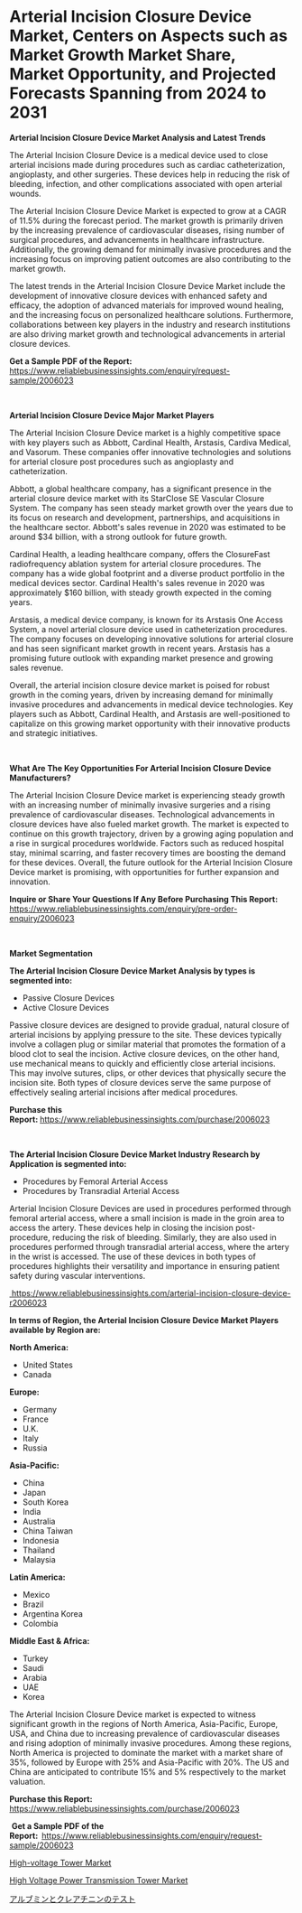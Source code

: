 <p><h1>Arterial Incision Closure Device Market, Centers on Aspects such as Market Growth Market Share, Market Opportunity, and Projected Forecasts Spanning from 2024 to 2031</h1></p><p><strong>Arterial Incision Closure Device Market Analysis and Latest Trends</strong></p>
<p><p>The Arterial Incision Closure Device is a medical device used to close arterial incisions made during procedures such as cardiac catheterization, angioplasty, and other surgeries. These devices help in reducing the risk of bleeding, infection, and other complications associated with open arterial wounds.</p><p>The Arterial Incision Closure Device Market is expected to grow at a CAGR of 11.5% during the forecast period. The market growth is primarily driven by the increasing prevalence of cardiovascular diseases, rising number of surgical procedures, and advancements in healthcare infrastructure. Additionally, the growing demand for minimally invasive procedures and the increasing focus on improving patient outcomes are also contributing to the market growth.</p><p>The latest trends in the Arterial Incision Closure Device Market include the development of innovative closure devices with enhanced safety and efficacy, the adoption of advanced materials for improved wound healing, and the increasing focus on personalized healthcare solutions. Furthermore, collaborations between key players in the industry and research institutions are also driving market growth and technological advancements in arterial closure devices.</p></p>
<p><strong>Get a Sample PDF of the Report:&nbsp;</strong> <a href="https://www.reliablebusinessinsights.com/enquiry/request-sample/2006023">https://www.reliablebusinessinsights.com/enquiry/request-sample/2006023</a></p>
<p>&nbsp;</p>
<p><strong>Arterial Incision Closure Device Major Market Players</strong></p>
<p><p>The Arterial Incision Closure Device market is a highly competitive space with key players such as Abbott, Cardinal Health, Arstasis, Cardiva Medical, and Vasorum. These companies offer innovative technologies and solutions for arterial closure post procedures such as angioplasty and catheterization.</p><p>Abbott, a global healthcare company, has a significant presence in the arterial closure device market with its StarClose SE Vascular Closure System. The company has seen steady market growth over the years due to its focus on research and development, partnerships, and acquisitions in the healthcare sector. Abbott's sales revenue in 2020 was estimated to be around $34 billion, with a strong outlook for future growth.</p><p>Cardinal Health, a leading healthcare company, offers the ClosureFast radiofrequency ablation system for arterial closure procedures. The company has a wide global footprint and a diverse product portfolio in the medical devices sector. Cardinal Health's sales revenue in 2020 was approximately $160 billion, with steady growth expected in the coming years.</p><p>Arstasis, a medical device company, is known for its Arstasis One Access System, a novel arterial closure device used in catheterization procedures. The company focuses on developing innovative solutions for arterial closure and has seen significant market growth in recent years. Arstasis has a promising future outlook with expanding market presence and growing sales revenue.</p><p>Overall, the arterial incision closure device market is poised for robust growth in the coming years, driven by increasing demand for minimally invasive procedures and advancements in medical device technologies. Key players such as Abbott, Cardinal Health, and Arstasis are well-positioned to capitalize on this growing market opportunity with their innovative products and strategic initiatives.</p></p>
<p>&nbsp;</p>
<p><strong>What Are The Key Opportunities For Arterial Incision Closure Device Manufacturers?</strong></p>
<p><p>The Arterial Incision Closure Device market is experiencing steady growth with an increasing number of minimally invasive surgeries and a rising prevalence of cardiovascular diseases. Technological advancements in closure devices have also fueled market growth. The market is expected to continue on this growth trajectory, driven by a growing aging population and a rise in surgical procedures worldwide. Factors such as reduced hospital stay, minimal scarring, and faster recovery times are boosting the demand for these devices. Overall, the future outlook for the Arterial Incision Closure Device market is promising, with opportunities for further expansion and innovation.</p></p>
<p><strong>Inquire or Share Your Questions If Any Before Purchasing This Report:</strong> <a href="https://www.reliablebusinessinsights.com/enquiry/pre-order-enquiry/2006023">https://www.reliablebusinessinsights.com/enquiry/pre-order-enquiry/2006023</a></p>
<p>&nbsp;</p>
<p><strong>Market Segmentation</strong></p>
<p><strong>The Arterial Incision Closure Device Market Analysis by types is segmented into:</strong></p>
<p><ul><li>Passive Closure Devices</li><li>Active Closure Devices</li></ul></p>
<p><p>Passive closure devices are designed to provide gradual, natural closure of arterial incisions by applying pressure to the site. These devices typically involve a collagen plug or similar material that promotes the formation of a blood clot to seal the incision. Active closure devices, on the other hand, use mechanical means to quickly and efficiently close arterial incisions. This may involve sutures, clips, or other devices that physically secure the incision site. Both types of closure devices serve the same purpose of effectively sealing arterial incisions after medical procedures.</p></p>
<p><strong>Purchase this Report:&nbsp;</strong><a href="https://www.reliablebusinessinsights.com/purchase/2006023">https://www.reliablebusinessinsights.com/purchase/2006023</a></p>
<p>&nbsp;</p>
<p><strong>The Arterial Incision Closure Device Market Industry Research by Application is segmented into:</strong></p>
<p><ul><li>Procedures by Femoral Arterial Access</li><li>Procedures by Transradial Arterial Access</li></ul></p>
<p><p>Arterial Incision Closure Devices are used in procedures performed through femoral arterial access, where a small incision is made in the groin area to access the artery. These devices help in closing the incision post-procedure, reducing the risk of bleeding. Similarly, they are also used in procedures performed through transradial arterial access, where the artery in the wrist is accessed. The use of these devices in both types of procedures highlights their versatility and importance in ensuring patient safety during vascular interventions.</p></p>
<p><a href="https://www.reliablebusinessinsights.com/arterial-incision-closure-device-r2006023">&nbsp;https://www.reliablebusinessinsights.com/arterial-incision-closure-device-r2006023</a></p>
<p><strong>In terms of Region, the Arterial Incision Closure Device Market Players available by Region are:</strong></p>
<p>
    <p> <strong> North America: </strong>
        <ul>
            <li>United States</li>
            <li>Canada</li>
        </ul>
        </p> 
    <p> <strong> Europe: </strong>
        <ul>
            <li>Germany</li>
            <li>France</li>
            <li>U.K.</li>
            <li>Italy</li>
            <li>Russia</li>
        </ul>
        </p> 
    <p> <strong> Asia-Pacific: </strong>
        <ul>
            <li>China</li>
            <li>Japan</li>
            <li>South Korea</li>
            <li>India</li>
            <li>Australia</li>
            <li>China Taiwan</li>
            <li>Indonesia</li>
            <li>Thailand</li>
            <li>Malaysia</li>
        </ul>
        </p> 
    <p> <strong> Latin America: </strong>
        <ul>
            <li>Mexico</li>
            <li>Brazil</li>
            <li>Argentina Korea</li>
            <li>Colombia</li>
        </ul>
        </p> 
    <p> <strong> Middle East & Africa: </strong>
        <ul>
            <li>Turkey</li>
            <li>Saudi</li>
            <li>Arabia</li>
            <li>UAE</li>
            <li>Korea</li>
        </ul>
    </p>
    </p>
<p><p>The Arterial Incision Closure Device market is expected to witness significant growth in the regions of North America, Asia-Pacific, Europe, USA, and China due to increasing prevalence of cardiovascular diseases and rising adoption of minimally invasive procedures. Among these regions, North America is projected to dominate the market with a market share of 35%, followed by Europe with 25% and Asia-Pacific with 20%. The US and China are anticipated to contribute 15% and 5% respectively to the market valuation.</p></p>
<p><strong>Purchase this Report: </strong><a href="https://www.reliablebusinessinsights.com/purchase/2006023">https://www.reliablebusinessinsights.com/purchase/2006023</a></p>
<p>&nbsp;<strong>Get a Sample PDF of the Report:&nbsp;&nbsp;</strong><a href="https://www.reliablebusinessinsights.com/enquiry/request-sample/2006023">https://www.reliablebusinessinsights.com/enquiry/request-sample/2006023</a></p>
<p><strong></strong></p>
<p><p><a href="https://github.com/pjcfca/Market-Research-Report-List-3/blob/main/high-voltage-tower-market.md">High-voltage Tower Market</a></p><p><a href="https://github.com/johnbach50/Market-Research-Report-List-4/blob/main/high-voltage-power-transmission-tower-market.md">High Voltage Power Transmission Tower Market</a></p><p><a href="https://github.com/SimeonBode1/Market-Research-Report-List-1/blob/main/6746007170621.md">アルブミンとクレアチニンのテスト</a></p></p>